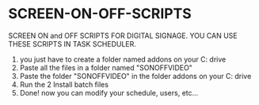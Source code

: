 # SCREEN-ON-OFF-SCRIPTS
SCREEN ON and OFF SCRIPTS FOR DIGITAL SIGNAGE. YOU CAN USE THESE SCRIPTS IN TASK SCHEDULER.

1. you just have to create a folder named addons on your C: drive
2. Paste all the files in a folder named "SONOFFVIDEO"
3. Paste the folder "SONOFFVIDEO" in the folder addons on your C: drive
4. Run the 2 Install batch files
5. Done! now you can modify your schedule, users, etc...
